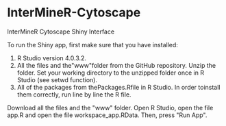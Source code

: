 # InterMineR-Cytoscape
InterMineR Cytoscape Shiny Interface

To run the Shiny app, first make sure that you have installed:
1. R Studio version 4.0.3.2.  
2. All the files and the"www"folder from the GitHub repository. Unzip the folder. Set your working directory to the unzipped folder once in R Studio (see setwd function).
3. All of the packages from thePackages.Rfile in R Studio. In order toinstall them correctly, run line by line the R file.

Download all the files and the "www" folder. 
Open R Studio, open the file app.R and open the file workspace_app.RData. Then, press "Run App". 

